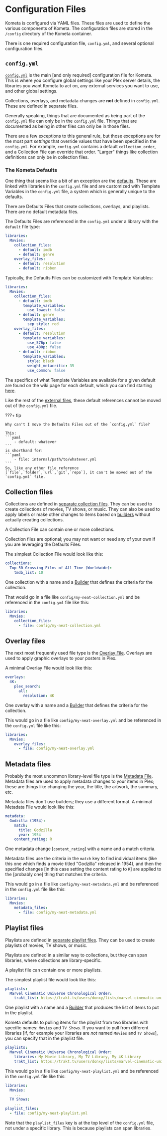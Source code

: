 # Configuration Files

Kometa is configured via YAML files. These files are used to define the various components of Kometa. 
The configuration files are stored in the `/config` directory of the Kometa container.

There is one required configuration file, `config.yml`, and several optional configuration files. 

## `config.yml`

[`config.yml`](../../config/overview.md) is the main [and only required] configuration file for Kometa. This is where you configure global settings like your Plex server details, 
the libraries you want Kometa to act on, any external services you want to use, and other global settings.

Collections, overlays, and metadata changes are **not** defined in `config.yml`. These are defined in separate files.

Generally speaking, things that are documented as being part of the `config.yml` file can only be in the `config.yml` file. 
Things that are documented as being in other files can only be in those files.

There are a few exceptions to this general rule, but those exceptions are for the most part *settings* that override values that have been specified in the `config.yml`. 
For example, `config.yml` contains a default `collection_order`, and a Collection File can override that order. 
"Larger" things like collection definitions can only be in collection files.

### The Kometa Defaults

One thing that seems like a bit of an exception are the [defaults](../../defaults/guide.md). These are linked with libraries in the `config.yml` file 
and are customized with Template Variables in the `config.yml` file, a system which is generally unique to the defaults.

There are Defaults Files that create collections, overlays, and playlists. There are no default metadata files.

The Defaults Files are referenced in the `config.yml` under a library with the `default` file type:

```yaml
libraries:
  Movies:
    collection_files:
      - default: imdb
      - default: genre
    overlay_files:
      - default: resolution
      - default: ribbon
```

Typically, the Defaults Files can be customized with Template Variables:

```yaml
libraries:
  Movies:
    collection_files:
      - default: imdb
        template_variables:
          use_lowest: false 
      - default: genre
        template_variables:
          sep_style: red 
    overlay_files:
      - default: resolution
        template_variables:
          use_576p: false
          use_480p: false
      - default: ribbon
        template_variables:
          style: black
          weight_metacritic: 35
          use_common: false
```

The specifics of what Template Variables are available for a given default are found on the wiki page for each default, which you can find starting [here](../../defaults/guide.md).

Like the rest of the [external files](../../files/overview.md), these default references cannot be moved out of the `config.yml` file.

???+ tip

    Why can't I move the Defaults Files out of the `config.yml` file?

    This:
    ```yaml
        - default: whatever
    ```
    is shorthand for:
    ```yaml
        - file: internal/path/to/whatever.yml
    ```
    So, like any other file reference [`file`,`folder`,`url`,`git`,`repo`], it can't be moved out of the `config.yml` file.

## Collection files

Collections are defined in [separate collection files](../../files/collections.md). They can be used to create collections of movies, TV shows, or music.
They can also be used to apply labels or make other changes to items based on [builders](../../files/builders/overview.md) without actually creating collections.

A Collection File can contain one or more collections.

Collection files are optional; you may not want or need any of your own if you are leveraging the Defaults Files.

The simplest Collection File would look like this:

```yaml
collections: 
  Top 50 Grossing Films of All Time (Worldwide):
    tmdb_list: 10 
```

One collection with a name and a [Builder](../../files/builders/overview.md) that defines the criteria for the collection.

That would go in a file like `config/my-neat-collection.yml` and be referenced in the `config.yml` file like this:

```yaml
libraries:
  Movies:
    collection_files:
      - file: config/my-neat-collection.yml
```

## Overlay files

The next most frequently used file type is the [Overlay File](../../files/overlays.md). Overlays are used to apply graphic overlays to your posters in Plex.

A minimal Overlay File would look like this:

```yaml
overlays:
  4K:
    plex_search:
      all:
        resolution: 4K
```

One overlay with a name and a [Builder](../../files/builders/overview.md) that defines the criteria for the collection.

This would go in a file like `config/my-neat-overlay.yml` and be referenced in the `config.yml` file like this:

```yaml
libraries:
  Movies:
    overlay_files:
      - file: config/my-neat-overlay.yml
```

## Metadata files

Probably the most uncommon library-level file type is the [Metadata File](../../files/metadata.md). Metadata files are used to apply metadata changes to your items in Plex; 
these are things like changing the year, the title, the artwork, the summary, etc.

Metadata files don't use builders; they use a different format. A minimal Metadata File would look like this:

```yaml
metadata:
  Godzilla (1954):
    match:
      title: Godzilla
      year: 1954
    content_rating: R
```

One metadata change [`content_rating`] with a name and a match criteria.

Metadata files use the criteria in the `match` key to find individual items (like this one which finds a movie titled "Godzilla" released in 1954), 
and then the specified changes [in this case setting the content rating to `R`] are applied to the [probably one] thing that matches the criteria.

This would go in a file like `config/my-neat-metadata.yml` and be referenced in the `config.yml` file like this:

```yaml
libraries:
  Movies:
    metadata_files:
      - file: config/my-neat-metadata.yml
```

## Playlist files

Playlists are defined in [separate playlist files](../../files/playlists.md). They can be used to create playlists of movies, TV shows, or music.

Playlists are defined in a similar way to collections, but they can span libraries, where collections are library-specific.

A playlist file can contain one or more playlists.

The simplest playlist file would look like this:

```yaml
playlists: 
  Marvel Cinematic Universe Chronological Order:
    trakt_list: https://trakt.tv/users/donxy/lists/marvel-cinematic-universe
```

One playlist with a name and a [Builder](../../files/builders/overview.md) that produces the list of items to put in the playlist.

Kometa defaults to pulling items for the playlist from two libraries with specific names: `Movies` and `TV Shows`. 
If you want to pull from different libraries [if, for example your libraries are *not* named `Movies` and `TV Shows`], you can specify that in the playlist file.

```yaml
playlists: 
  Marvel Cinematic Universe Chronological Order:
    libraries: My Movie Library, My TV Library, My 4K Library  
    trakt_list: https://trakt.tv/users/donxy/lists/marvel-cinematic-universe
```

This would go in a file like `config/my-neat-playlist.yml` and be referenced in the `config.yml` file like this:

```yaml
libraries:
  Movies:
    ...
  TV Shows:
    ...
playlist_files:
  - file: config/my-neat-playlist.yml
```

Note that the `playlist_files` key is at the top level of the `config.yml` file, not under a specific library. This is because playlists can span libraries.
